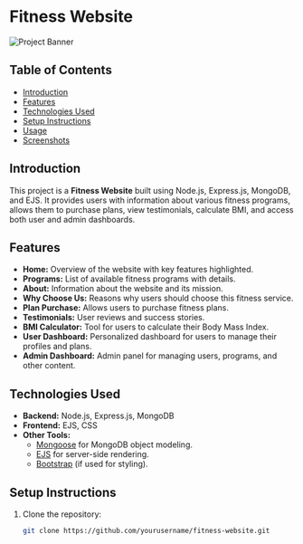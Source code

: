 # Fitness Website

![Project Banner](path_to_your_banner_image)

## Table of Contents
- [Introduction](#introduction)
- [Features](#features)
- [Technologies Used](#technologies-used)
- [Setup Instructions](#setup-instructions)
- [Usage](#usage)
- [Screenshots](#screenshots)


## Introduction
This project is a **Fitness Website** built using Node.js, Express.js, MongoDB, and EJS. It provides users with information about various fitness programs, allows them to purchase plans, view testimonials, calculate BMI, and access both user and admin dashboards.

## Features
- **Home:** Overview of the website with key features highlighted.
- **Programs:** List of available fitness programs with details.
- **About:** Information about the website and its mission.
- **Why Choose Us:** Reasons why users should choose this fitness service.
- **Plan Purchase:** Allows users to purchase fitness plans.
- **Testimonials:** User reviews and success stories.
- **BMI Calculator:** Tool for users to calculate their Body Mass Index.
- **User Dashboard:** Personalized dashboard for users to manage their profiles and plans.
- **Admin Dashboard:** Admin panel for managing users, programs, and other content.

## Technologies Used
- **Backend:** Node.js, Express.js, MongoDB
- **Frontend:** EJS, CSS
- **Other Tools:** 
  - [Mongoose](https://mongoosejs.com/) for MongoDB object modeling.
  - [EJS](https://ejs.co/) for server-side rendering.
  - [Bootstrap](https://getbootstrap.com/) (if used for styling).

## Setup Instructions
1. Clone the repository:
   ```bash
   git clone https://github.com/yourusername/fitness-website.git
   ```

